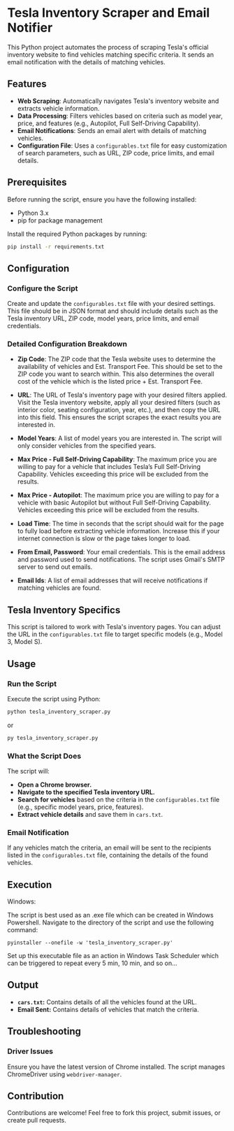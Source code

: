 # Tesla Inventory Scraper and Email Notifier

This Python project automates the process of scraping Tesla's official inventory website to find vehicles matching specific criteria. It sends an email notification with the details of matching vehicles.

## Features

- **Web Scraping**: Automatically navigates Tesla's inventory website and extracts vehicle information.
- **Data Processing**: Filters vehicles based on criteria such as model year, price, and features (e.g., Autopilot, Full Self-Driving Capability).
- **Email Notifications**: Sends an email alert with details of matching vehicles.
- **Configuration File**: Uses a `configurables.txt` file for easy customization of search parameters, such as URL, ZIP code, price limits, and email details.

## Prerequisites

Before running the script, ensure you have the following installed:

- Python 3.x
- pip for package management

Install the required Python packages by running:

```bash
pip install -r requirements.txt
```

## Configuration

### Configure the Script

Create and update the `configurables.txt` file with your desired settings.
This file should be in JSON format and should include details such as the Tesla inventory URL, ZIP code, model years, price limits, and email credentials.

### Detailed Configuration Breakdown

- **Zip Code**: The ZIP code that the Tesla website uses to determine the availability of vehicles and Est. Transport Fee. This should be set to the ZIP code you want to search within. This also determines the overall cost of the vehicle which is the listed price + Est. Transport Fee.

- **URL**: The URL of Tesla's inventory page with your desired filters applied. Visit the Tesla inventory website, apply all your desired filters (such as interior color, seating configuration, year, etc.), and then copy the URL into this field. This ensures the script scrapes the exact results you are interested in.

- **Model Years**: A list of model years you are interested in. The script will only consider vehicles from the specified years.

- **Max Price - Full Self-Driving Capability**: The maximum price you are willing to pay for a vehicle that includes Tesla’s Full Self-Driving Capability. Vehicles exceeding this price will be excluded from the results.

- **Max Price - Autopilot**: The maximum price you are willing to pay for a vehicle with basic Autopilot but without Full Self-Driving Capability. Vehicles exceeding this price will be excluded from the results.

- **Load Time**: The time in seconds that the script should wait for the page to fully load before extracting vehicle information. Increase this if your internet connection is slow or the page takes longer to load.

- **From Email, Password**: Your email credentials. This is the email address and password used to send notifications. The script uses Gmail's SMTP server to send out emails.

- **Email Ids**: A list of email addresses that will receive notifications if matching vehicles are found.

## Tesla Inventory Specifics

This script is tailored to work with Tesla's inventory pages. You can adjust the URL in the `configurables.txt` file to target specific models (e.g., Model 3, Model S).

## Usage

### Run the Script

Execute the script using Python:

```bash
python tesla_inventory_scraper.py
```
or
```bash
py tesla_inventory_scraper.py
```

### What the Script Does

The script will:

- **Open a Chrome browser.**
- **Navigate to the specified Tesla inventory URL.**
- **Search for vehicles** based on the criteria in the `configurables.txt` file (e.g., specific model years, price, features).
- **Extract vehicle details** and save them in `cars.txt`.

### Email Notification

If any vehicles match the criteria, an email will be sent to the recipients listed in the `configurables.txt` file, containing the details of the found vehicles.

## Execution

Windows:

The script is best used as an .exe file which can be created in Windows Powershell.
Navigate to the directory of the script and use the following command: 

``` pyinstaller --onefile -w 'tesla_inventory_scraper.py' ```

Set up this executable file as an action in Windows Task Scheduler which can be triggered to repeat every 5 min, 10 min, and so on...

## Output

- **`cars.txt`:** Contains details of all the vehicles found at the URL.
- **Email Sent:** Contains details of vehicles that match the criteria.

## Troubleshooting

### Driver Issues

Ensure you have the latest version of Chrome installed. The script manages ChromeDriver using `webdriver-manager`.

## Contribution

Contributions are welcome! Feel free to fork this project, submit issues, or create pull requests.
